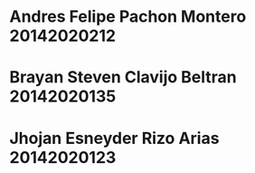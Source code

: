 # Andres Felipe Pachon Montero    20142020212
# Brayan Steven Clavijo Beltran   20142020135
# Jhojan Esneyder Rizo Arias    20142020123
